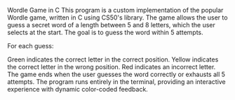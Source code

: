 Wordle Game in C
This program is a custom implementation of the popular Wordle game, written in C using CS50's library. The game allows the user to guess a secret word of a length between 5 and 8 letters, which the user selects at the start. The goal is to guess the word within 5 attempts.

For each guess:

Green indicates the correct letter in the correct position.
Yellow indicates the correct letter in the wrong position.
Red indicates an incorrect letter.
The game ends when the user guesses the word correctly or exhausts all 5 attempts. The program runs entirely in the terminal, providing an interactive experience with dynamic color-coded feedback.
